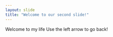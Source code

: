 ```yaml
---
layout: slide
title: "Welcome to our second slide!"
---
```

Welcome to my life
Use the left arrow to go back!
